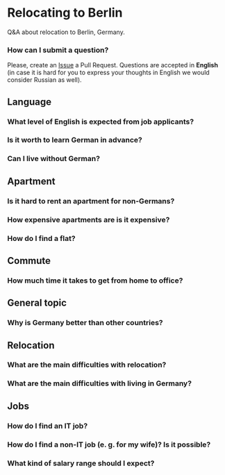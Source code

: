 # Relocating to Berlin
Q&amp;A about relocation to Berlin, Germany.

### How can I submit a question?

Please, create an [Issue](https://github.com/azproduction/relocating-to-berlin/issues/new) a Pull Request. 
Questions are accepted in **English** (in case it is hard for you to express your thoughts in English we would consider Russian as well).
 
## Language

### What level of English is expected from job applicants?
### Is it worth to learn German in advance?
### Can I live without German?

## Apartment

### Is it hard to rent an apartment for non-Germans? 
### How expensive apartments are is it expensive?
### How do I find a flat?

## Commute

### How much time it takes to get from home to office?

## General topic

### Why is Germany better than other countries?

## Relocation

### What are the main difficulties with relocation?
### What are the main difficulties with living in Germany?

## Jobs

### How do I find an IT job?
### How do I find a non-IT job (e. g. for my wife)? Is it possible?
### What kind of salary range should I expect? 
